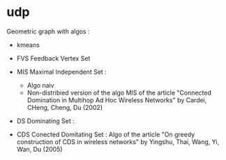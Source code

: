 # udp
Geometric graph with algos :

* kmeans

* FVS Feedback Vertex Set
 
* MIS Maximal Independent Set :
  - Algo naiv
  - Non-distribied version of the algo MIS of the article "Connected Domination in Multihop Ad Hoc Wireless Networks" by Cardei, CHeng, Cheng, Du (2002)

* DS Dominating Set :

* CDS Conected Domitating Set : Algo of the article "On greedy construction of CDS in wireless networks" by Yingshu, Thai, Wang, Yi, Wan, Du (2005)
 
